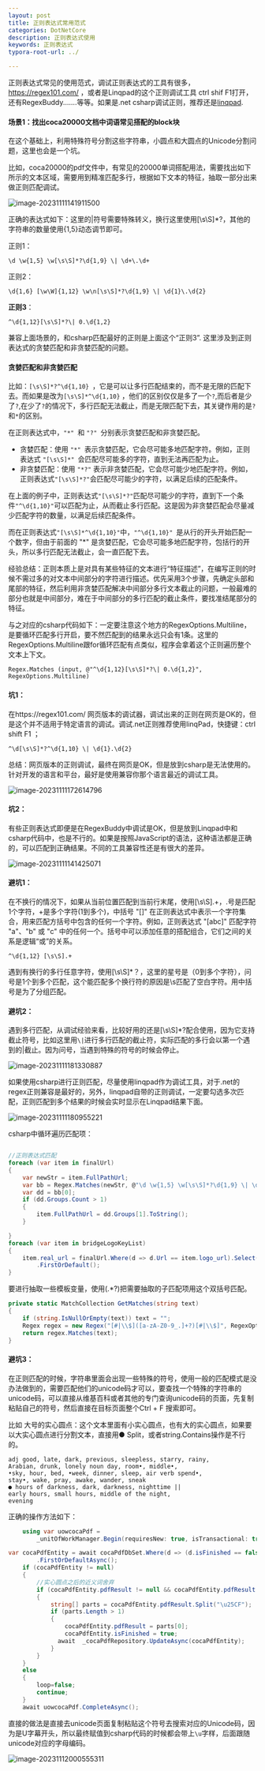 ```yaml
---
layout: post
title: 正则表达式常用范式
categories: DotNetCore
description: 正则表达式使用
keywords: 正则表达式
typora-root-url: ../

---
```


正则表达式常见的使用范式，调试正则表达式的工具有很多，https://regex101.com/ ，或者是Linqpad的这个正则调试工具 ctrl shif F1打开，还有RegexBuddy.......等等。如果是.net csharp调试正则，推荐还是[linqpad](https://www.linqpad.net/).

#### 场景1：找出coca20000文档中词语常见搭配的block块

在这个基础上，利用特殊符号分割这些字符串，小圆点和大圆点的Unicode分割问题，这里也会是一个坑。

比如，coca20000的pdf文件中，有常见的20000单词搭配用法，需要找出如下所示的文本区域，需要用到精准匹配多行，根据如下文本的特征，抽取一部分出来做正则匹配调试。

![image-20231111141911500](/images/posts/image-20231111141911500.png)

正确的表达式如下：这里的|符号需要特殊转义，换行这里使用[\s\S]*?，其他的字符串的数量使用{1,5}动态调节即可。

正则1：

````shell
\d \w{1,5} \w[\s\S]*?\d{1,9} \| \d+\.\d+
````

正则2：

```shell
\d{1,6} [\w\W]{1,12} \w\n[\s\S]*?\d{1,9} \| \d{1}\.\d{2}
```

**正则3**：

```shell
^\d{1,12}[\s\S]*?\| 0.\d{1,2}
```

兼容上面场景的，和csharp匹配最好的正则是上面这个“正则3”. 这里涉及到正则表达式的贪婪匹配和非贪婪匹配的问题。



#### 贪婪匹配和非贪婪匹配

比如：`[\s\S]*?^\d{1,10} `，它是可以让多行匹配结束的，而不是无限的匹配下去。而如果是改为`[\s\S]*^\d{1,10}` ，他们的区别仅仅是多了一个`?`,而后者是少了`?`,在少了`?`的情况下，多行匹配无法截止，而是无限匹配下去，其关键作用的是`?`和`*`的区别。

在正则表达式中，`"*" `和 `"?" `分别表示贪婪匹配和非贪婪匹配。

- 贪婪匹配：使用 `"*" `表示贪婪匹配，它会尽可能多地匹配字符。例如，正则表达式 `"[\s\S]*" `会匹配尽可能多的字符，直到无法再匹配为止。
- 非贪婪匹配：使用 `"*?"` 表示非贪婪匹配，它会尽可能少地匹配字符。例如，正则表达式` "[\s\S]*?" `会匹配尽可能少的字符，以满足后续的匹配条件。

在上面的例子中，正则表达式` "[\s\S]*?" `匹配尽可能少的字符，直到下一个条件` "^\d{1,10}" `可以匹配为止，从而截止多行匹配。这是因为非贪婪匹配会尽量减少匹配字符的数量，以满足后续匹配条件。

而在正则表达式` "[\s\S]*^\d{1,10}" `中，`"^\d{1,10}" `是从行的开头开始匹配一个数字，但由于前面的 "*" 是贪婪匹配，它会尽可能多地匹配字符，包括行的开头，所以多行匹配无法截止，会一直匹配下去。





经验总结：正则本质上是对具有某些特征的文本进行“特征描述”，在编写正则的时候不需过多的对文本中间部分的字符进行描述。优先采用3个步骤，先确定头部和尾部的特征，然后利用非贪婪匹配解决中间部分多行文本截止的问题，一般最难的部分也就是中间部分，难在于中间部分的多行匹配的截止条件，要找准结尾部分的特征。

与之对应的csharp代码如下：一定要注意这个地方的RegexOptions.Multiline，是要循环匹配多行开启，要不然匹配到的结果永远只会有1条。这里的RegexOptions.Multiline跟for循环匹配有点类似，程序会拿着这个正则遍历整个文本上下文。

````cshap
Regex.Matches (input, @"^\d{1,12}[\s\S]*?\| 0.\d{1,2}", RegexOptions.Multiline)
````



#### 坑1：

在https://regex101.com/ 网页版本的调试器，调试出来的正则在网页是OK的，但是这个并不适用于特定语言的调试。调试.net正则推荐使用linqPad，快捷键：ctrl shift F1 ；

```shell
^\d[\s\S]*?^\d{1,10} \| \d{1}.\d{2}
```

总结：网页版本的正则调试，最终在网页是OK，但是放到csharp是无法使用的。针对开发的语言和平台，最好是使用兼容你那个语言最近的调试工具。

![image-20231111172614796](/images/posts/image-20231111172614796.png)

#### 坑2：

有些正则表达式即便是在RegexBuddy中调试是OK，但是放到Linqpad中和csharp代码中，也是不行的。如果是按照JavaScript的语法，这种语法都是正确的，可以匹配到正确结果。不同的工具兼容性还是有很大的差异。

![image-20231111141425071](/images/posts/image-20231111141425071.png)

#### 避坑1：

在不换行的情况下，如果从当前位置匹配到当前行末尾，使用[\s\S].+，.号是匹配1个字符，+是多个字符(1到多个)，中括号 "[]" 在正则表达式中表示一个字符集合，用来匹配方括号中包含的任何一个字符。例如，正则表达式 "[abc]" 匹配字符 "a"、"b" 或 "c" 中的任何一个。括号中可以添加任意的搭配组合，它们之间的关系是逻辑“或”的关系。

````shell
^\d{1,12} [\s\S].+
````

遇到有换行的多行任意字符，使用[\s\S]*？，这里的星号是（0到多个字符），问号是1个到多个匹配，这个能匹配多个换行符的原因是\s匹配了空白字符。用中括号是为了分组匹配。



#### 避坑2：

遇到多行匹配，从调试经验来看，比较好用的还是[\s\S]*?配合使用，因为它支持截止符号，比如这里用`\|`进行多行匹配的截止符，实际匹配的多行会以第一个遇到的|截止。因为问号，当遇到特殊的符号的时候会停止。

![image-20231111181330887](/images/posts/image-20231111181330887.png)

如果使用csharp进行正则匹配，尽量使用linqpad作为调试工具，对于.net的regex正则兼容是最好的，另外，linqpad自带的正则调试，一定要勾选多次匹配，正则匹配到多个结果的时候会实时显示在Linqpad结果下面。

![image-20231111180955221](/images/posts/image-20231111180955221.png)



csharp中循环遍历匹配项：

```csharp

//正则表达式匹配
foreach (var item in finalUrl)
{
    var newStr = item.FullPathUrl;
    var bb = Regex.Matches(newStr, @"\d \w{1,5} \w[\s\S]*?\d{1,9} \| \d+\.\d+", RegexOptions.None);
    var dd = bb[0];
    if (dd.Groups.Count > 1)
    {
        item.FullPathUrl = dd.Groups[1].ToString();
    }

}
foreach (var item in bridgeLogoKeyList)
{
    item.real_url = finalUrl.Where(d => d.Url == item.logo_url).Select(d => d.FullPathUrl)
        .FirstOrDefault();
}
```

要进行抽取一些模板变量，使用(.*?)把需要抽取的子匹配项用这个双括号匹配。

```csharp
private static MatchCollection GetMatches(string text)
{
    if (string.IsNullOrEmpty(text)) text = "";
    Regex regex = new Regex("[#|\\$]([a-zA-Z0-9_.]+?)[#|\\$]", RegexOptions.IgnoreCase | RegexOptions.Multiline);
    return regex.Matches(text);
}
```

#### 避坑3：

在正则匹配的时候，字符串里面会出现一些特殊的符号，使用一般的匹配模式是没办法做到的，需要匹配他们的unicode码才可以，要查找一个特殊的字符串的unicode码，可以直接从维基百科或者其他的专门查询unicode码的页面，先复制粘贴自己的符号，然后直接在目标页面整个Ctrl + F 搜索即可。

比如 大号的实心圆点：这个文本里面有小实心圆点，也有大的实心圆点，如果要以大实心圆点进行分割文本，直接用●  Split，或者string.Contains操作是不行的。

````shell
adj good, late, dark, previous, sleepless, starry, rainy,
Arabian, drunk, lonely noun day, room•, middle•,
•sky, hour, bed, •week, dinner, sleep, air verb spend•,
stay•, wake, pray, awake, wander, sneak
● hours of darkness, dark, darkness, nighttime ||
early hours, small hours, middle of the night,
evening
````

正确的操作方法如下：

```csharp
    using var uowcocaPdf =
        _unitOfWorkManager.Begin(requiresNew: true, isTransactional: true, timeout: 15000);

var cocaPdfEntity = await cocaPdfDbSet.Where(d => (d.isFinished == false) && d.pdfResult.Contains("\u25CF"))
        .FirstOrDefaultAsync();
    if (cocaPdfEntity != null)
    {
        //实心圆点之后的近义词舍弃
        if (cocaPdfEntity.pdfResult != null && cocaPdfEntity.pdfResult.Contains("\u25CF"))
        {
            string[] parts = cocaPdfEntity.pdfResult.Split("\u25CF");
            if (parts.Length > 1)
            {
                cocaPdfEntity.pdfResult = parts[0];
                cocaPdfEntity.isFinished = true;
              await  _cocaPdfRepository.UpdateAsync(cocaPdfEntity);
            }
        }
    }
    else
    {
        loop=false;
        continue;
    }
    await uowcocaPdf.CompleteAsync();
```

直接的做法是直接去unicode页面复制粘贴这个符号去搜索对应的Unicode码，因为是U字幕开头，所以最终赋值到csharp代码的时候都会带上`\u`字样，后面跟随unicode对应的字母编码。

![image-20231112000555311](/images/posts/image-20231112000555311.png)
